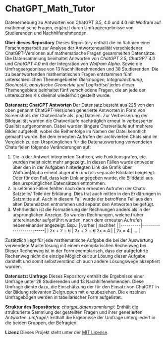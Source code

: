 # ChatGPT_Math_Tutor
Datenerhebung zu Antworten von ChatGPT 3.5, 4.0 und 4.0 mit Wolfram auf mathematische Fragen, ergänzt durch Umfrageergebnisse von Studierenden und Nachhilfenehmenden.

**Über dieses Repository**
Dieses Repository enthält die im Rahmen einer Forschungsarbeit zur Analyse der Antwortenqualität verschiedener ChatGPT-Versionen auf mathematische Fragen gesammelten Datensätze. Die Datensammlung beinhaltet Antworten von *ChatGPT 3.5, ChatGPT 4.0* und *ChatGPT 4.0* mit der Integration von *Wolfram Alpha*. Sowie die Umfrageergebnisse von 13 Nachhilfenehmenden und 38 Studierenden. Die zu beantwortenden mathematischen Fragen entstammen fünf unterschiedlichen Themengebieten *Gleichungen, Integralrechnung, Stochastik, analytische Geometrie und Logikrätsel* jedes dieser Themengebiete beinhaltet fünf verschiedene Fragen, die an jede der untersuchten KIs dreimal wiederholt gestellt wurde.

**Datensatz: ChatGPT Antworten**
Der Datensatz besteht aus 225 von den oben genannt ChatGPT-Versionen generierte Antworten in Form von Screenshots der Chatverläufe als .png Dateien. Zur Verbesserung der Bildqualität wurden die Chatverläufe nachträglich erneut in verbesserter Qualität aufgenommen. Dabei wurden längere Chatverläufe auf mehrere Bilder aufgeteilt, wobei die Reihenfolge im Namen der Datei kenntlich gemacht wurde. Bei dem erneuten Aufrufen der archivierten Chats sind im Vergleich zu den Ursprünglichen für die Datenauswertung verwendeten Chats fielen folgende Veränderungen auf:
1. Die in der Antwort integrierten Grafiken, wie Funktionsgrafen, etc. wurden meist nicht mehr angezeigt. In diesen Fällen wurde entweder über den in der Aufgaben hinterlegten Link die Grafik über Wolfram|Alpha erneut abgerufen und als separate Bilddatei beigelegt. Oder für den Fall, dass kein Link angegeben wurde, die Bilddatei aus den ursprünglichen Datensätzen entnommen.
2. In seltenen Fällen fehlten nach dem erneuten Aufrufen der Chats Satzteile/ Teile der Erklärung. Dies trat auch mitten in den Erklärungen in Satzmitte auf. Auch in diesem Fall wurde der betroffene Teil aus den alten Datensätzen entnommen und separat den Antworten beigefügt.
3. Mehrheitlich ist die Formatierung der Rechnungen anders als in der ursprünglichen Anzeige. So wurden Rechnungen, welche früher untereinander aufgeführt wurden, nach dem erneuten Aufrufen nebeneinander angezeigt.
   Bsp.:
| vorher   | nachher                 |
|----------|-------------------------|
| 2x + 2 = 6 | 2x + 2 = 6   2x = 4    |
| 2x = 4    | ...                     |

Zusätzlich liegt für jede mathematische Aufgabe die bei der Auswertung verwendete Musterlösung mit einem exemplarischen Rechenweg bei. Dieser Rechenweg ist in der Form exemplarisch, dass der aufgeführte Rechenweg nicht die einzige Möglichkeit zur Lösung dieser Aufgabe darstellt und somit selbstverständlich auch andere Lösungswege akzeptiert wurden.

**Datensatz: Umfrage**
Dieses Repository enthält die Ergebnisse einer Umfrage unter 28 Studierenden und 13 Nachhilfenehmenden. Diese Umfrage diente dazu, die Einschätzung der für den Einsatz von ChatGPT in der Bildung relevanten Zielgruppen mit einzubeziehen. Die einzelnen Umfragebögen werden in tabellarischer Form aufgelistet.

**Struktur des Repositories:**
*chatgpt_datensammlung/*: Enthält die strukturierte Sammlung der gestellten Fragen und ihrer generierten Antworten.
*umfrage/*: Enthält die Ergebnisse der Umfrage untergliedert in die beiden Gruppen, der Befragten.

**Lizenz**
Dieses Projekt steht unter der [MIT License](LICENSE).
